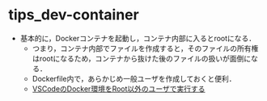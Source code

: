 # tips_dev-container
- 基本的に，Dockerコンテナを起動し，コンテナ内部に入るとrootになる．
  - つまり，コンテナ内部でファイルを作成すると，そのファイルの所有権はrootになるため，コンテナから抜けた後のファイルの扱いが面倒になる．
  - Dockerfile内で，あらかじめ一般ユーザを作成しておくと便利．
  - [VSCodeのDocker環境をRoot以外のユーザで実行する](https://e-penguiner.com/vscode-developent-environment-docker-without-root/)
